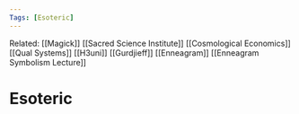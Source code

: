 ```yaml
---
Tags: [Esoteric]
---
```

Related: [[Magick]] [[Sacred Science Institute]] [[Cosmological Economics]] [[Qual Systems]] [[H3uni]] [[Gurdjieff]] [[Enneagram]] [[Enneagram Symbolism Lecture]] 
# Esoteric

